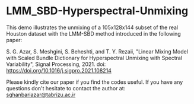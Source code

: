 # LMM_SBD-Hyperspectral-Unmixing


This demo illustrates the unmixing of a 105x128x144 subset of the real Houston dataset with the LMM-SBD method introduced in the following paper:

S. G. Azar, S. Meshgini, S. Beheshti, and T. Y. Rezaii, "Linear Mixing Model with Scaled Bundle Dictionary for Hyperspectral Unmixing with Spectral Variability", Signal Processing, 2021.
doi: https://doi.org/10.1016/j.sigpro.2021.108214
  
Please kindly cite our paper if you find the codes useful. If you have any questions don't hesitate to contact the author at: sghanbariazar@tabrizu.ac.ir

